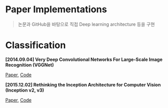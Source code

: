 # Paper Implementations
> 논문과 GitHub을 바탕으로 직접 Deep learning architecture 등을 구현



# Classification

**[2014.09.04] Very Deep Convolutional Networks For Large-Scale Image Recognition (VGGNet)**

[Paper](https://arxiv.org/abs/1409.1556), [Code]()


**[2015.12.02] Rethinking the Inception Architecture for Computer Vision (Inception v2, v3)**

[Paper](https://arxiv.org/abs/1512.00567), [Code]()

